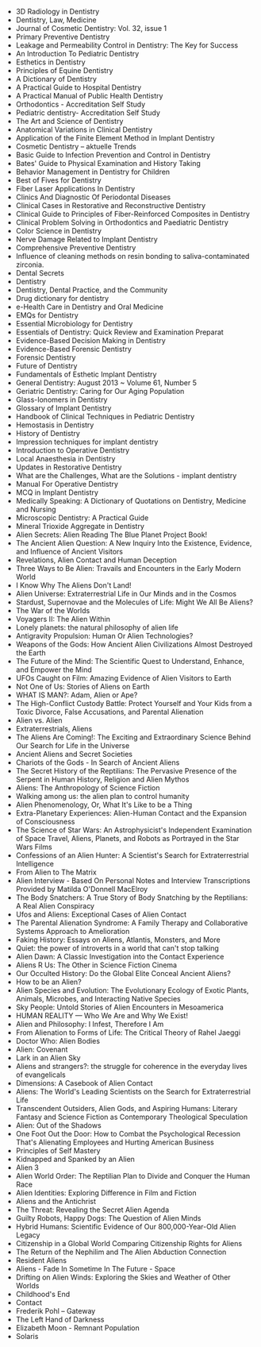 
<ul>

                             

 <li><a target="_blank" href="https://github.com/manjunath5496/Dentistry-Books/blob/master/dent(1).pdf" style="text-decoration:none;">3D Radiology in Dentistry</a></li>

 <li><a target="_blank" href="https://github.com/manjunath5496/Dentistry-Books/blob/master/dent(2).pdf" style="text-decoration:none;">Dentistry, Law, Medicine</a></li>

<li><a target="_blank" href="https://github.com/manjunath5496/Dentistry-Books/blob/master/dent(3).pdf" style="text-decoration:none;">Journal of Cosmetic Dentistry: Vol. 32, issue 1</a></li>
 <li><a target="_blank" href="https://github.com/manjunath5496/Dentistry-Books/blob/master/dent(4).pdf" style="text-decoration:none;">Primary Preventive Dentistry</a></li>                              
<li><a target="_blank" href="https://github.com/manjunath5496/Dentistry-Books/blob/master/dent(5).pdf" style="text-decoration:none;">Leakage and Permeability Control in Dentistry: The Key for Success</a></li>
<li><a target="_blank" href="https://github.com/manjunath5496/Dentistry-Books/blob/master/dent(6).pdf" style="text-decoration:none;">An Introduction To Pediatric Dentistry</a></li>
 <li><a target="_blank" href="https://github.com/manjunath5496/Dentistry-Books/blob/master/dent(7).pdf" style="text-decoration:none;">Esthetics in Dentistry</a></li>

 <li><a target="_blank" href="https://github.com/manjunath5496/Dentistry-Books/blob/master/dent(8).pdf" style="text-decoration:none;"> Principles of Equine Dentistry </a></li>
   <li><a target="_blank" href="https://github.com/manjunath5496/Dentistry-Books/blob/master/dent(9).pdf" style="text-decoration:none;">A Dictionary of Dentistry</a></li>
  
   
 <li><a target="_blank" href="https://github.com/manjunath5496/Dentistry-Books/blob/master/dent(10).pdf" style="text-decoration:none;">A Practical Guide to Hospital Dentistry </a></li>                              
<li><a target="_blank" href="https://github.com/manjunath5496/Dentistry-Books/blob/master/dent(11).pdf" style="text-decoration:none;">A Practical Manual of Public Health Dentistry</a></li>
<li><a target="_blank" href="https://github.com/manjunath5496/Dentistry-Books/blob/master/dent(12).pdf" style="text-decoration:none;"> Orthodontics - Accreditation Self Study</a></li>
<li><a target="_blank" href="https://github.com/manjunath5496/Dentistry-Books/blob/master/dent(13).pdf" style="text-decoration:none;">Pediatric dentistry- Accreditation Self Study</a></li>

<li><a target="_blank" href="https://github.com/manjunath5496/Dentistry-Books/blob/master/dent(14).pdf" style="text-decoration:none;">The Art and Science of Dentistry </a></li>
                              
<li><a target="_blank" href="https://github.com/manjunath5496/Dentistry-Books/blob/master/dent(15).pdf" style="text-decoration:none;">Anatomical Variations in Clinical Dentistry</a></li>

<li><a target="_blank" href="https://github.com/manjunath5496/Dentistry-Books/blob/master/dent(16).pdf" style="text-decoration:none;">Application of the Finite Element Method in Implant Dentistry</a></li>

  <li><a target="_blank" href="https://github.com/manjunath5496/Dentistry-Books/blob/master/dent(17).pdf" style="text-decoration:none;">Cosmetic Dentistry – aktuelle Trends</a></li>   
  
<li><a target="_blank" href="https://github.com/manjunath5496/Dentistry-Books/blob/master/dent(18).pdf" style="text-decoration:none;">Basic Guide to Infection Prevention and Control in Dentistry</a></li> 

  
<li><a target="_blank" href="https://github.com/manjunath5496/Dentistry-Books/blob/master/dent(19).pdf" style="text-decoration:none;">Bates' Guide to Physical Examination and History Taking</a></li> 

<li><a target="_blank" href="https://github.com/manjunath5496/Dentistry-Books/blob/master/dent(20).pdf" style="text-decoration:none;">Behavior Management in Dentistry for Children</a></li>

<li><a target="_blank" href="https://github.com/manjunath5496/Dentistry-Books/blob/master/dent(21).pdf" style="text-decoration:none;">Best of Fives for Dentistry</a></li>
<li><a target="_blank" href="https://github.com/manjunath5496/Dentistry-Books/blob/master/dent(22).pdf" style="text-decoration:none;">Fiber Laser Applications In Dentistry</a></li> 
 <li><a target="_blank" href="https://github.com/manjunath5496/Dentistry-Books/blob/master/dent(23).pdf" style="text-decoration:none;">Clinics And Diagnostic Of Periodontal Diseases</a></li> 
 

   <li><a target="_blank" href="https://github.com/manjunath5496/Dentistry-Books/blob/master/dent(24).pdf" style="text-decoration:none;">Clinical Cases in Restorative and Reconstructive Dentistry</a></li>
 
   <li><a target="_blank" href="https://github.com/manjunath5496/Dentistry-Books/blob/master/dent(25).pdf" style="text-decoration:none;">Clinical Guide to Principles of Fiber-Reinforced Composites in Dentistry</a></li>                              
 <li><a target="_blank" href="https://github.com/manjunath5496/Dentistry-Books/blob/master/dent(26).pdf" style="text-decoration:none;">Clinical Problem Solving in Orthodontics and Paediatric Dentistry</a></li>
 <li><a target="_blank" href="https://github.com/manjunath5496/Dentistry-Books/blob/master/dent(27).pdf" style="text-decoration:none;">Color Science in Dentistry</a></li>
   
 
   <li><a target="_blank" href="https://github.com/manjunath5496/Dentistry-Books/blob/master/dent(28).pdf" style="text-decoration:none;">Nerve Damage Related to Implant Dentistry</a></li>
 
   <li><a target="_blank" href="https://github.com/manjunath5496/Dentistry-Books/blob/master/dent(29).pdf" style="text-decoration:none;">Comprehensive Preventive Dentistry</a></li>                              

  <li><a target="_blank" href="https://github.com/manjunath5496/Dentistry-Books/blob/master/dent(30).pdf" style="text-decoration:none;">Influence of cleaning methods on resin bonding to saliva-contaminated zirconia.</a></li>
 
   <li><a target="_blank" href="https://github.com/manjunath5496/Dentistry-Books/blob/master/dent(31).pdf" style="text-decoration:none;">Dental Secrets</a></li> 
    <li><a target="_blank" href="https://github.com/manjunath5496/Dentistry-Books/blob/master/dent(32).pdf" style="text-decoration:none;">Dentistry</a></li> 

   <li><a target="_blank" href="https://github.com/manjunath5496/Dentistry-Books/blob/master/dent(33).pdf" style="text-decoration:none;">Dentistry, Dental Practice, and the Community</a></li>                              

  <li><a target="_blank" href="https://github.com/manjunath5496/Dentistry-Books/blob/master/dent(34).pdf" style="text-decoration:none;">Drug dictionary for dentistry</a></li> 
 
  <li><a target="_blank" href="https://github.com/manjunath5496/Dentistry-Books/blob/master/dent(35).pdf" style="text-decoration:none;">e-Health Care in Dentistry and Oral Medicine</a></li> 

  <li><a target="_blank" href="https://github.com/manjunath5496/Dentistry-Books/blob/master/dent(36).pdf" style="text-decoration:none;">EMQs for Dentistry</a></li> 
 
<li><a target="_blank" href="https://github.com/manjunath5496/Dentistry-Books/blob/master/dent(37).pdf" style="text-decoration:none;">Essential Microbiology for Dentistry</a></li>
 <li><a target="_blank" href="https://github.com/manjunath5496/Dentistry-Books/blob/master/dent(38).pdf" style="text-decoration:none;">Essentials of Dentistry: Quick Review and Examination Preparat</a></li>
<li><a target="_blank" href="https://github.com/manjunath5496/Dentistry-Books/blob/master/dent(39).pdf" style="text-decoration:none;">Evidence-Based Decision Making in Dentistry</a></li>
 <li><a target="_blank" href="https://github.com/manjunath5496/Dentistry-Books/blob/master/dent(40).pdf" style="text-decoration:none;">Evidence-Based Forensic Dentistry</a></li>                              
<li><a target="_blank" href="https://github.com/manjunath5496/Dentistry-Books/blob/master/dent(41).pdf" style="text-decoration:none;">Forensic Dentistry</a></li>
<li><a target="_blank" href="https://github.com/manjunath5496/Dentistry-Books/blob/master/dent(42).pdf" style="text-decoration:none;">Future of Dentistry</a></li>
 
  <li><a target="_blank" href="https://github.com/manjunath5496/Dentistry-Books/blob/master/dent(43).pdf" style="text-decoration:none;">Fundamentals of Esthetic Implant Dentistry</a></li>
 <li><a target="_blank" href="https://github.com/manjunath5496/Dentistry-Books/blob/master/dent(44).pdf" style="text-decoration:none;">General Dentistry: August 2013 ~ Volume 61, Number 5 </a></li>
   <li><a target="_blank" href="https://github.com/manjunath5496/Dentistry-Books/blob/master/dent(45).pdf" style="text-decoration:none;">Geriatric Dentistry: Caring for Our Aging Population</a></li>  
   
<li><a target="_blank" href="https://github.com/manjunath5496/Dentistry-Books/blob/master/dent(46).pdf" style="text-decoration:none;">Glass-Ionomers in Dentistry</a></li> 
                             
<li><a target="_blank" href="https://github.com/manjunath5496/Dentistry-Books/blob/master/dent(47).pdf" style="text-decoration:none;">Glossary of Implant Dentistry</a></li>
<li><a target="_blank" href="https://github.com/manjunath5496/Dentistry-Books/blob/master/dent(48).pdf" style="text-decoration:none;">Handbook of Clinical Techniques in Pediatric Dentistry</a></li>

<li><a target="_blank" href="https://github.com/manjunath5496/Dentistry-Books/blob/master/dent(49).pdf" style="text-decoration:none;">Hemostasis in Dentistry</a></li>
                              
<li><a target="_blank" href="https://github.com/manjunath5496/Dentistry-Books/blob/master/dent(50).pdf" style="text-decoration:none;">History of Dentistry</a></li>
<li><a target="_blank" href="https://github.com/manjunath5496/Dentistry-Books/blob/master/dent(51).pdf" style="text-decoration:none;">Impression techniques for implant dentistry</a></li>
<li><a target="_blank" href="https://github.com/manjunath5496/Dentistry-Books/blob/master/dent(52).pdf" style="text-decoration:none;">Introduction to Operative Dentistry</a></li>

<li><a target="_blank" href="https://github.com/manjunath5496/Dentistry-Books/blob/master/dent(53).pdf" style="text-decoration:none;">Local Anaesthesia in Dentistry</a></li>
 
<li><a target="_blank" href="https://github.com/manjunath5496/Dentistry-Books/blob/master/dent(54).pdf" style="text-decoration:none;">Updates in Restorative Dentistry </a></li>

<li><a target="_blank" href="https://github.com/manjunath5496/Dentistry-Books/blob/master/dent(55).pdf" style="text-decoration:none;">What are the Challenges, What are the Solutions - implant dentistry</a></li>
 
  <li><a target="_blank" href="https://github.com/manjunath5496/Dentistry-Books/blob/master/dent(56).pdf" style="text-decoration:none;">Manual For Operative Dentistry </a></li>                              

  <li><a target="_blank" href="https://github.com/manjunath5496/Dentistry-Books/blob/master/dent(57).pdf" style="text-decoration:none;">MCQ in Implant Dentistry </a></li>
 
   <li><a target="_blank" href="https://github.com/manjunath5496/Dentistry-Books/blob/master/dent(58).pdf" style="text-decoration:none;">Medically Speaking: A Dictionary of Quotations on Dentistry, Medicine and Nursing</a></li>
    <li><a target="_blank" href="https://github.com/manjunath5496/Dentistry-Books/blob/master/dent(59).pdf" style="text-decoration:none;">Microscopic Dentistry: A Practical Guide</a></li>
 
  <li><a target="_blank" href="https://github.com/manjunath5496/Dentistry-Books/blob/master/dent(60).pdf" style="text-decoration:none;">Mineral Trioxide Aggregate in Dentistry </a></li>
 
   <li><a target="_blank" href="https://github.com/manjunath5496/Dentistry-Books/blob/master/dent(61).pdf" style="text-decoration:none;">Alien Secrets: Alien Reading The Blue Planet Project Book!</a></li>
 
   <li><a target="_blank" href="https://github.com/manjunath5496/Dentistry-Books/blob/master/dent(62).pdf" style="text-decoration:none;">The Ancient Alien Question: A New Inquiry Into the Existence, Evidence, and Influence of Ancient Visitors</a></li>
 
   <li><a target="_blank" href="https://github.com/manjunath5496/Dentistry-Books/blob/master/dent(63).pdf" style="text-decoration:none;">Revelations, Alien Contact and Human Deception</a></li>                              

  <li><a target="_blank" href="https://github.com/manjunath5496/Dentistry-Books/blob/master/dent(64).pdf" style="text-decoration:none;">Three Ways to Be Alien: Travails and Encounters in the Early Modern World</a></li>
 
   <li><a target="_blank" href="https://github.com/manjunath5496/Dentistry-Books/blob/master/dent(65).pdf" style="text-decoration:none;">I Know Why The Aliens Don't Land! </a></li> 

   <li><a target="_blank" href="https://github.com/manjunath5496/Dentistry-Books/blob/master/dent(66).pdf" style="text-decoration:none;">Alien Universe: Extraterrestrial Life in Our Minds and in the Cosmos</a></li> 
 
   <li><a target="_blank" href="https://github.com/manjunath5496/Dentistry-Books/blob/master/dent(67).pdf" style="text-decoration:none;">Stardust, Supernovae and the Molecules of Life: Might We All Be Aliens?</a></li>                              

  <li><a target="_blank" href="https://github.com/manjunath5496/Dentistry-Books/blob/master/dent(68).pdf" style="text-decoration:none;">The War of the Worlds</a></li> 
 
  
   <li><a target="_blank" href="https://github.com/manjunath5496/Dentistry-Books/blob/master/dent(69).pdf" style="text-decoration:none;">Voyagers II: The Alien Within</a></li>                              

  <li><a target="_blank" href="https://github.com/manjunath5496/Dentistry-Books/blob/master/dent(70).pdf" style="text-decoration:none;">Lonely planets: the natural philosophy of alien life</a></li> 
  
 
 <li><a target="_blank" href="https://github.com/manjunath5496/Dentistry-Books/blob/master/dent(71).pdf" style="text-decoration:none;">Antigravity Propulsion: Human Or Alien Technologies?</a></li>
 
 <li><a target="_blank" href="https://github.com/manjunath5496/Dentistry-Books/blob/master/dent(72).pdf" style="text-decoration:none;">Weapons of the Gods: How Ancient Alien Civilizations Almost Destroyed the Earth</a></li> 
 
 
 <li><a target="_blank" href="https://github.com/manjunath5496/Dentistry-Books/blob/master/dent(73).pdf" style="text-decoration:none;">The Future of the Mind: The Scientific Quest to Understand, Enhance, and Empower the Mind </a></li>
  <li><a target="_blank" href="https://github.com/manjunath5496/Dentistry-Books/blob/master/dent(74).pdf" style="text-decoration:none;">UFOs Caught on Film: Amazing Evidence of Alien Visitors to Earth</a></li>
    <li><a target="_blank" href="https://github.com/manjunath5496/Dentistry-Books/blob/master/dent(75).pdf" style="text-decoration:none;">Not One of Us: Stories of Aliens on Earth</a></li>                        
<li><a target="_blank" href="https://github.com/manjunath5496/Dentistry-Books/blob/master/dent(76).pdf" style="text-decoration:none;">WHAT IS MAN?: Adam, Alien or Ape?</a></li>

 <li><a target="_blank" href="https://github.com/manjunath5496/Dentistry-Books/blob/master/dent(77).pdf" style="text-decoration:none;">The High-Conflict Custody Battle: Protect Yourself and Your Kids from a Toxic Divorce, False Accusations, and Parental Alienation</a></li> 
 
 
 <li><a target="_blank" href="https://github.com/manjunath5496/Dentistry-Books/blob/master/dent(78).pdf" style="text-decoration:none;">Alien vs. Alien</a></li>
  <li><a target="_blank" href="https://github.com/manjunath5496/Dentistry-Books/blob/master/dent(79).pdf" style="text-decoration:none;">Extraterrestrials, Aliens</a></li>


 <li><a target="_blank" href="https://github.com/manjunath5496/Dentistry-Books/blob/master/dent(80).pdf" style="text-decoration:none;">The Aliens Are Coming!: The Exciting and Extraordinary Science Behind Our Search for Life in the Universe</a></li> 
 
 
 <li><a target="_blank" href="https://github.com/manjunath5496/Dentistry-Books/blob/master/dent(81).pdf" style="text-decoration:none;">Ancient Aliens and Secret Societies</a></li>
  <li><a target="_blank" href="https://github.com/manjunath5496/Dentistry-Books/blob/master/dent(82).pdf" style="text-decoration:none;">Chariots of the Gods - In Search of Ancient Aliens</a></li>

 <li><a target="_blank" href="https://github.com/manjunath5496/Dentistry-Books/blob/master/dent(83).pdf" style="text-decoration:none;">The Secret History of the Reptilians: The Pervasive Presence of the Serpent in Human History, Religion and Alien Mythos</a></li>
  <li><a target="_blank" href="https://github.com/manjunath5496/Dentistry-Books/blob/master/dent(84).pdf" style="text-decoration:none;">Aliens: The Anthropology of Science Fiction</a></li>

 <li><a target="_blank" href="https://github.com/manjunath5496/Dentistry-Books/blob/master/dent(85).pdf" style="text-decoration:none;">Walking among us: the alien plan to control humanity</a></li>
  <li><a target="_blank" href="https://github.com/manjunath5496/Dentistry-Books/blob/master/dent(86).pdf" style="text-decoration:none;">Alien Phenomenology, Or, What It's Like to be a Thing</a></li>

 <li><a target="_blank" href="https://github.com/manjunath5496/Dentistry-Books/blob/master/dent(87).pdf" style="text-decoration:none;">Extra-Planetary Experiences: Alien-Human Contact and the Expansion of Consciousness</a></li>
  <li><a target="_blank" href="https://github.com/manjunath5496/Dentistry-Books/blob/master/dent(88).pdf" style="text-decoration:none;">The Science of Star Wars: An Astrophysicist's Independent Examination of Space Travel, Aliens, Planets, and Robots as Portrayed in the Star Wars Films</a></li>
  <li><a target="_blank" href="https://github.com/manjunath5496/Dentistry-Books/blob/master/dent(89).pdf" style="text-decoration:none;">Confessions of an Alien Hunter: A Scientist's Search for Extraterrestrial Intelligence</a></li>
  
  
  <li><a target="_blank" href="https://github.com/manjunath5496/Dentistry-Books/blob/master/dent(90).pdf" style="text-decoration:none;">From Alien to The Matrix</a></li>
  <li><a target="_blank" href="https://github.com/manjunath5496/Dentistry-Books/blob/master/dent(91).pdf" style="text-decoration:none;">Alien Interview - Based On Personal Notes and Interview Transcriptions Provided by Matilda O'Donnell MacElroy
</a></li>

 <li><a target="_blank" href="https://github.com/manjunath5496/Dentistry-Books/blob/master/dent(92).pdf" style="text-decoration:none;">The Body Snatchers: A True Story of Body Snatching by the Reptilians: A Real Alien Conspiracy</a></li>
  <li><a target="_blank" href="https://github.com/manjunath5496/Dentistry-Books/blob/master/dent(93).pdf" style="text-decoration:none;"> Ufos and Aliens: Exceptional Cases of Alien Contact</a></li>
  <li><a target="_blank" href="https://github.com/manjunath5496/Dentistry-Books/blob/master/dent(94).pdf" style="text-decoration:none;">The Parental Alienation Syndrome: A Family Therapy and Collaborative Systems Approach to Amelioration</a></li> 
  
   <li><a target="_blank" href="https://github.com/manjunath5496/Dentistry-Books/blob/master/dent(95).pdf" style="text-decoration:none;">Faking History: Essays on Aliens, Atlantis, Monsters, and More</a></li>  
  
<li><a target="_blank" href="https://github.com/manjunath5496/Dentistry-Books/blob/master/dent(96).pdf" style="text-decoration:none;">Quiet: the power of introverts in a world that can't stop talking</a></li> 
  
  
<li><a target="_blank" href="https://github.com/manjunath5496/Dentistry-Books/blob/master/dent(97).pdf" style="text-decoration:none;">Alien Dawn: A Classic Investigation into the Contact Experience</a></li>


 <li><a target="_blank" href="https://github.com/manjunath5496/Dentistry-Books/blob/master/dent(98).pdf" style="text-decoration:none;">Aliens R Us: The Other in Science Fiction Cinema</a></li> 
  
   <li><a target="_blank" href="https://github.com/manjunath5496/Dentistry-Books/blob/master/dent(99).pdf" style="text-decoration:none;">Our Occulted History: Do the Global Elite Conceal Ancient Aliens?</a></li>  
  
<li><a target="_blank" href="https://github.com/manjunath5496/Dentistry-Books/blob/master/dent(100).pdf" style="text-decoration:none;">How to be an Alien?</a></li>  
  
 <li><a target="_blank" href="https://github.com/manjunath5496/Dentistry-Books/blob/master/dent(101).pdf" style="text-decoration:none;">Alien Species and Evolution: The Evolutionary Ecology of Exotic Plants, Animals, Microbes, and Interacting Native Species</a></li> 
  
   <li><a target="_blank" href="https://github.com/manjunath5496/Dentistry-Books/blob/master/dent(102).pdf" style="text-decoration:none;">Sky People: Untold Stories of Alien Encounters in Mesoamerica</a></li> 
  
   
 <li><a target="_blank" href="https://github.com/manjunath5496/Dentistry-Books/blob/master/dent(103).pdf" style="text-decoration:none;">HUMAN REALITY — Who We Are and Why We Exist! </a></li> 
  
   <li><a target="_blank" href="https://github.com/manjunath5496/Dentistry-Books/blob/master/dent(104).pdf" style="text-decoration:none;">Alien and Philosophy: I Infest, Therefore I Am</a></li>  
   
 <li><a target="_blank" href="https://github.com/manjunath5496/Dentistry-Books/blob/master/dent(105).pdf" style="text-decoration:none;">From Alienation to Forms of Life: The Critical Theory of Rahel Jaeggi</a></li> 
 
<li><a target="_blank" href="https://github.com/manjunath5496/Dentistry-Books/blob/master/dent(106).pdf" style="text-decoration:none;">Doctor Who: Alien Bodies</a></li> 
  
   <li><a target="_blank" href="https://github.com/manjunath5496/Dentistry-Books/blob/master/dent(107).pdf" style="text-decoration:none;">Alien: Covenant</a></li> 
  
   
 <li><a target="_blank" href="https://github.com/manjunath5496/Dentistry-Books/blob/master/dent(108).pdf" style="text-decoration:none;">Lark in an Alien Sky </a></li> 
  
   <li><a target="_blank" href="https://github.com/manjunath5496/Dentistry-Books/blob/master/dent(109).pdf" style="text-decoration:none;">Aliens and strangers?: the struggle for coherence in the everyday lives of evangelicals</a></li>  
   
 <li><a target="_blank" href="https://github.com/manjunath5496/Dentistry-Books/blob/master/dent(110).pdf" style="text-decoration:none;">Dimensions: A Casebook of Alien Contact</a></li>  
   
<li><a target="_blank" href="https://github.com/manjunath5496/Dentistry-Books/blob/master/dent(111).pdf" style="text-decoration:none;">Aliens: The World's Leading Scientists on the Search for Extraterrestrial Life</a></li> 
  
   
 <li><a target="_blank" href="https://github.com/manjunath5496/Dentistry-Books/blob/master/dent(112).pdf" style="text-decoration:none;">Transcendent Outsiders, Alien Gods, and Aspiring Humans: Literary Fantasy and Science Fiction as Contemporary Theological Speculation</a></li> 
  
   <li><a target="_blank" href="https://github.com/manjunath5496/Dentistry-Books/blob/master/dent(113).pdf" style="text-decoration:none;">Alien: Out of the Shadows </a></li>  
   
<li><a target="_blank" href="https://github.com/manjunath5496/Dentistry-Books/blob/master/dent(114).pdf" style="text-decoration:none;">One Foot Out the Door: How to Combat the Psychological Recession That's Alienating Employees and Hurting American Business</a></li>
 <li><a target="_blank" href="https://github.com/manjunath5496/Dentistry-Books/blob/master/dent(115).pdf" style="text-decoration:none;">Principles of Self Mastery</a></li>  
   
 <li><a target="_blank" href="https://github.com/manjunath5496/Dentistry-Books/blob/master/dent(116).pdf" style="text-decoration:none;">Kidnapped and Spanked by an Alien</a></li>   
   
   <li><a target="_blank" href="https://github.com/manjunath5496/Dentistry-Books/blob/master/dent(117).pdf" style="text-decoration:none;">Alien 3</a></li>  
   
 <li><a target="_blank" href="https://github.com/manjunath5496/Dentistry-Books/blob/master/dent(118).pdf" style="text-decoration:none;">Alien World Order: The Reptilian Plan to Divide and Conquer the Human Race</a></li>  
   
  <li><a target="_blank" href="https://github.com/manjunath5496/Dentistry-Books/blob/master/dent(119).pdf" style="text-decoration:none;">Alien Identities: Exploring Difference in Film and Fiction</a></li> 
  
   <li><a target="_blank" href="https://github.com/manjunath5496/Dentistry-Books/blob/master/dent(120).pdf" style="text-decoration:none;">Aliens and the Antichrist</a></li>  
   
 <li><a target="_blank" href="https://github.com/manjunath5496/Dentistry-Books/blob/master/dent(121).pdf" style="text-decoration:none;">The Threat: Revealing the Secret Alien Agenda</a></li>   
   
   <li><a target="_blank" href="https://github.com/manjunath5496/Dentistry-Books/blob/master/dent(122).pdf" style="text-decoration:none;">Guilty Robots, Happy Dogs: The Question of Alien Minds </a></li>  
     
<li><a target="_blank" href="https://github.com/manjunath5496/Dentistry-Books/blob/master/dent(123).pdf" style="text-decoration:none;">Hybrid Humans: Scientific Evidence of Our 800,000-Year-Old Alien Legacy</a></li>  
   
 <li><a target="_blank" href="https://github.com/manjunath5496/Dentistry-Books/blob/master/dent(124).pdf" style="text-decoration:none;">Citizenship in a Global World Comparing Citizenship Rights for Aliens</a></li>   
   
   <li><a target="_blank" href="https://github.com/manjunath5496/Dentistry-Books/blob/master/dent(125).pdf" style="text-decoration:none;">The Return of the Nephilim and The Alien Abduction Connection</a></li>   
   
   <li><a target="_blank" href="https://github.com/manjunath5496/Dentistry-Books/blob/master/dent(126).pdf" style="text-decoration:none;">Resident Aliens</a></li> 
   
<li><a target="_blank" href="https://github.com/manjunath5496/Dentistry-Books/blob/master/dent(127).pdf" style="text-decoration:none;">Aliens - Fade In Sometime In The Future - Space</a></li>  
   
 <li><a target="_blank" href="https://github.com/manjunath5496/Dentistry-Books/blob/master/dent(128).pdf" style="text-decoration:none;">Drifting on Alien Winds: Exploring the Skies and Weather of Other Worlds</a></li>   
   
    
   <li><a target="_blank" href="https://github.com/manjunath5496/Dentistry-Books/blob/master/dent(129).pdf" style="text-decoration:none;">Childhood's End</a></li>   
   
   <li><a target="_blank" href="https://github.com/manjunath5496/Dentistry-Books/blob/master/dent(130).pdf" style="text-decoration:none;">Contact</a></li> 
   
<li><a target="_blank" href="https://github.com/manjunath5496/Dentistry-Books/blob/master/dent(131).pdf" style="text-decoration:none;">Frederik Pohl – Gateway</a></li>  
   
 <li><a target="_blank" href="https://github.com/manjunath5496/Dentistry-Books/blob/master/dent(132).pdf" style="text-decoration:none;">The Left Hand of Darkness</a></li>   
   
 
 <li><a target="_blank" href="https://github.com/manjunath5496/Dentistry-Books/blob/master/dent(133).pdf" style="text-decoration:none;">Elizabeth Moon - Remnant Population</a></li> 
   
<li><a target="_blank" href="https://github.com/manjunath5496/Dentistry-Books/blob/master/dent(134).pdf" style="text-decoration:none;">Solaris</a></li>  
   

 
 </ul>
